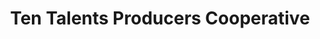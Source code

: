 ---
title: "Ten Talents Producers Cooperative"
url: /silang/ten-talents-producers-cooperative/
shop: dairy
---